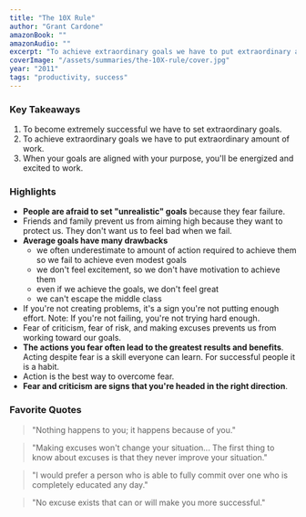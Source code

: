 ```yaml
---
title: "The 10X Rule"
author: "Grant Cardone"
amazonBook: ""
amazonAudio: ""
excerpt: "To achieve extraordinary goals we have to put extraordinary amount of work."
coverImage: "/assets/summaries/the-10X-rule/cover.jpg"
year: "2011"
tags: "productivity, success"
---
```


### Key Takeaways

1. To become extremely successful we have to set extraordinary goals.
2. To achieve extraordinary goals we have to put extraordinary amount of work.
3. When your goals are aligned with your purpose, you'll be energized and excited to work.


### Highlights
  - **People are afraid to set "unrealistic" goals** because they fear failure.
 - Friends and family prevent us from aiming high because they want to protect us. They don't want us to feel bad when we fail.
 - **Average goals have many drawbacks**
	 - we often underestimate to amount of action required to achieve them so we fail to achieve even modest goals
	 - we don't feel excitement, so we don't have motivation to achieve them
	 - even if we achieve the goals, we don't feel great
	 - we can't escape the middle class
 - If you're not creating problems, it's a sign you're not putting enough effort. Note: If you're not failing, you're not trying hard enough.
 - Fear of criticism, fear of risk, and making excuses prevents us from working toward our goals.
 - **The actions you fear often lead to the greatest results and benefits**. Acting despite fear is a skill everyone can learn. For successful people it is a habit.
 - Action is the best way to overcome fear.
 - **Fear and criticism are signs that you're headed in the right direction**.


### Favorite Quotes
> "Nothing happens to you; it happens because of you."


> "Making excuses won't change your situation... The first thing to know about excuses is that they never improve your situation."


 > "I would prefer a person who is able to fully commit over one who is completely educated any day."


 > "No excuse exists that can or will make you more successful."


